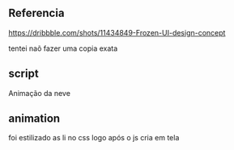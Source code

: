 ## Referencia
https://dribbble.com/shots/11434849-Frozen-UI-design-concept

tentei naõ fazer uma copia exata

## script 
Animação da neve

## animation
foi estilizado as li no css logo após o js cria em tela

